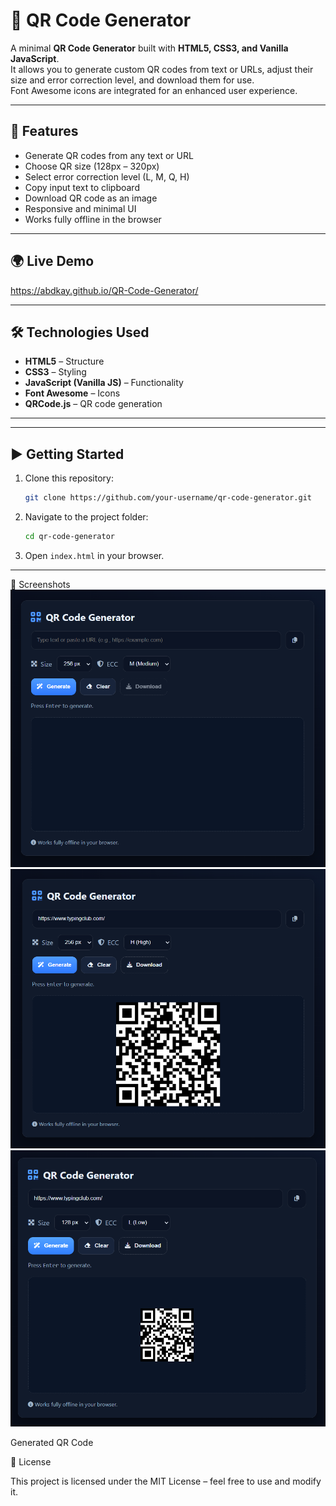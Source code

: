 # 📱 QR Code Generator

A minimal **QR Code Generator** built with **HTML5, CSS3, and Vanilla JavaScript**.  
It allows you to generate custom QR codes from text or URLs, adjust their size and error correction level, and download them for use.  
Font Awesome icons are integrated for an enhanced user experience.

---

## 🚀 Features

- Generate QR codes from any text or URL
- Choose QR size (128px – 320px)
- Select error correction level (L, M, Q, H)
- Copy input text to clipboard
- Download QR code as an image
- Responsive and minimal UI
- Works fully offline in the browser

---

## 🌍 Live Demo
https://abdkay.github.io/QR-Code-Generator/

---

## 🛠️ Technologies Used

- **HTML5** – Structure
- **CSS3** – Styling
- **JavaScript (Vanilla JS)** – Functionality
- **Font Awesome** – Icons
- **QRCode.js** – QR code generation

---

---

## ▶️ Getting Started
1. Clone this repository:
   ```bash
   git clone https://github.com/your-username/qr-code-generator.git
   ```
2. Navigate to the project folder:
   ```bash
   cd qr-code-generator
   ```
3. Open `index.html` in your browser.

---

📸 Screenshots
![Main UI](screenshots/Screenshot%202025-08-24%20204405.png)
![Main UI](screenshots/Screenshot%202025-08-24%20204435.png)
![Main UI](screenshots/Screenshot%202025-08-24%20204457.png)

Generated QR Code

📜 License

This project is licensed under the MIT License – feel free to use and modify it.
